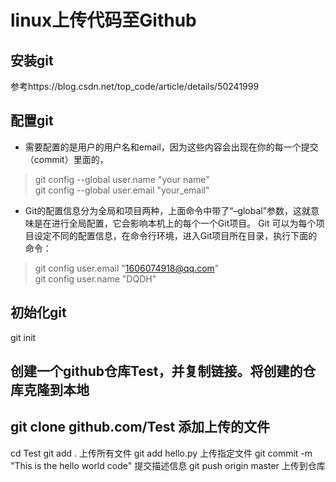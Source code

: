 linux上传代码至Github
=====
安装git
----
参考https://blog.csdn.net/top_code/article/details/50241999

配置git
----
* 需要配置的是用户的用户名和email，因为这些内容会出现在你的每一个提交（commit）里面的，
>git config --global user.name "your name"<br>
 git config --global user.email "your_email"

* Git的配置信息分为全局和项目两种，上面命令中带了“–global”参数，这就意味是在进行全局配置，它会影响本机上的每个一个Git项目。 
Git 可以为每个项目设定不同的配置信息，在命令行环境，进入Git项目所在目录，执行下面的命令：
>git config user.email "1606074918@qq.com"<br>
 git config user.name "DQDH"
 
初始化git
-----
git init

创建一个github仓库Test，并复制链接。将创建的仓库克隆到本地
----
git clone github.com/Test
添加上传的文件
----
cd Test
git add . 上传所有文件
git add hello.py 上传指定文件
git commit -m "This is the hello world code" 提交描述信息
git push origin master 上传到仓库
